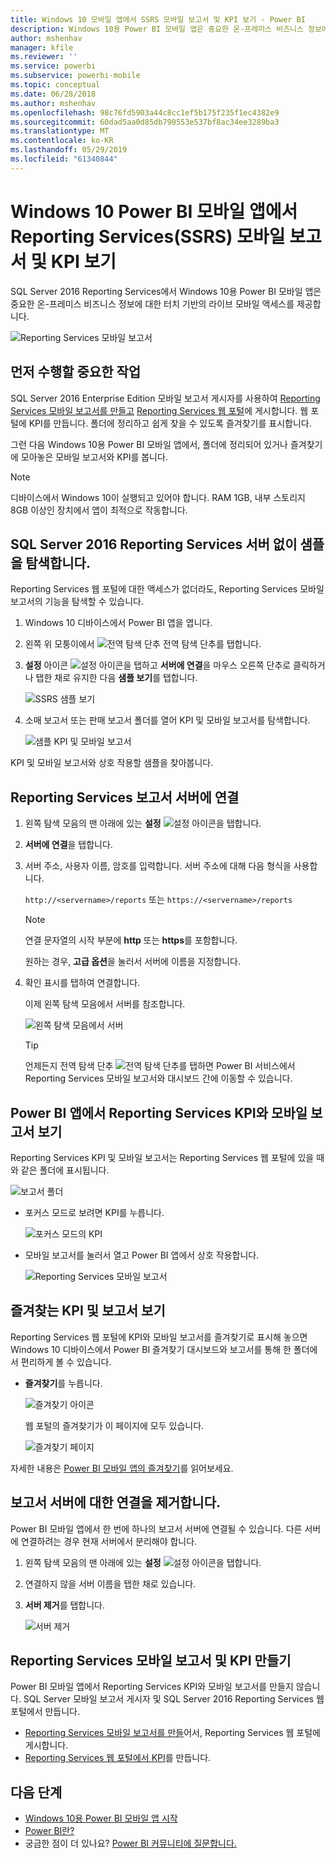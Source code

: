 ```yaml
---
title: Windows 10 모바일 앱에서 SSRS 모바일 보고서 및 KPI 보기 - Power BI
description: Windows 10용 Power BI 모바일 앱은 중요한 온-프레미스 비즈니스 정보에 대한 터치 기반의 라이브 모바일 액세스를 제공합니다.
author: mshenhav
manager: kfile
ms.reviewer: ''
ms.service: powerbi
ms.subservice: powerbi-mobile
ms.topic: conceptual
ms.date: 06/28/2018
ms.author: mshenhav
ms.openlocfilehash: 98c76fd5903a44c8cc1ef5b175f235f1ec4382e9
ms.sourcegitcommit: 60dad5aa0d85db790553e537bf8ac34ee3289ba3
ms.translationtype: MT
ms.contentlocale: ko-KR
ms.lasthandoff: 05/29/2019
ms.locfileid: "61340844"
---
```

# <a name="view-reporting-services-ssrs-mobile-reports-and-kpis-in-the-windows-10-power-bi-mobile-app"></a>Windows 10 Power BI 모바일 앱에서 Reporting Services(SSRS) 모바일 보고서 및 KPI 보기
SQL Server 2016 Reporting Services에서 Windows 10용 Power BI 모바일 앱은 중요한 온-프레미스 비즈니스 정보에 대한 터치 기반의 라이브 모바일 액세스를 제공합니다. 

![Reporting Services 모바일 보고서](././media/mobile-app-windows-10-ssrs-kpis-mobile-reports/power-bi-ssrs-mobile-report.png)

## <a name="first-things-first"></a>먼저 수행할 중요한 작업
SQL Server 2016 Enterprise Edition 모바일 보고서 게시자를 사용하여 [Reporting Services 모바일 보고서를 만들고](https://msdn.microsoft.com/library/mt652547.aspx) [Reporting Services 웹 포털](https://msdn.microsoft.com/library/mt637133.aspx)에 게시합니다. 웹 포털에 KPI를 만듭니다. 폴더에 정리하고 쉽게 찾을 수 있도록 즐겨찾기를 표시합니다. 

그런 다음 Windows 10용 Power BI 모바일 앱에서, 폴더에 정리되어 있거나 즐겨찾기에 모아놓은 모바일 보고서와 KPI를 봅니다. 

> [!NOTE]
> 디바이스에서 Windows 10이 실행되고 있어야 합니다. RAM 1GB, 내부 스토리지 8GB 이상인 장치에서 앱이 최적으로 작동합니다.
> 
> 

## <a name="explore-samples-without-a-sql-server-2016-reporting-services-server"></a>SQL Server 2016 Reporting Services 서버 없이 샘플을 탐색합니다.
Reporting Services 웹 포털에 대한 액세스가 없더라도, Reporting Services 모바일 보고서의 기능을 탐색할 수 있습니다.

1. Windows 10 디바이스에서 Power BI 앱을 엽니다.
2. 왼쪽 위 모퉁이에서 ![전역 탐색 단추](././media/mobile-app-windows-10-ssrs-kpis-mobile-reports/powerbi_windows10_options_icon.png) 전역 탐색 단추를 탭합니다.
3. **설정** 아이콘 ![설정 아이콘](./././media/mobile-app-windows-10-ssrs-kpis-mobile-reports/power-bi-settings-icon.png)을 탭하고 **서버에 연결**을 마우스 오른쪽 단추로 클릭하거나 탭한 채로 유지한 다음 **샘플 보기**를 탭합니다.
   
   ![SSRS 샘플 보기](./media/mobile-app-windows-10-ssrs-kpis-mobile-reports/power-bi-win10-connect-ssrs-samples.png)
4. 소매 보고서 또는 판매 보고서 폴더를 열어 KPI 및 모바일 보고서를 탐색합니다.
   
   ![샘플 KPI 및 모바일 보고서](./media/mobile-app-windows-10-ssrs-kpis-mobile-reports/power-bi-win10-ssrs-sample-kpis.png)

KPI 및 모바일 보고서와 상호 작용할 샘플을 찾아봅니다.

## <a name="connect-to-a-reporting-services-report-server"></a>Reporting Services 보고서 서버에 연결
1. 왼쪽 탐색 모음의 맨 아래에 있는 **설정** ![설정 아이콘](./././media/mobile-app-windows-10-ssrs-kpis-mobile-reports/power-bi-settings-icon.png)을 탭합니다.
2. **서버에 연결**을 탭합니다.
3. 서버 주소, 사용자 이름, 암호를 입력합니다. 서버 주소에 대해 다음 형식을 사용합니다.
   
     `http://<servername>/reports` 또는   `https://<servername>/reports`
   
   > [!NOTE]
   > 연결 문자열의 시작 부분에 **http** 또는 **https**를 포함합니다.
   > 
   > 
   
    원하는 경우, **고급 옵션**을 눌러서 서버에 이름을 지정합니다.
4. 확인 표시를 탭하여 연결합니다. 
   
   이제 왼쪽 탐색 모음에서 서버를 참조합니다.
   
   ![왼쪽 탐색 모음에서 서버](./media/mobile-app-windows-10-ssrs-kpis-mobile-reports/power-bi-ssrs-mobile-report-server.png)
   
   >[!TIP]
   >언제든지 전역 탐색 단추 ![전역 탐색 단추](././media/mobile-app-windows-10-ssrs-kpis-mobile-reports/powerbi_windows10_options_icon.png)를 탭하면 Power BI 서비스에서 Reporting Services 모바일 보고서와 대시보드 간에 이동할 수 있습니다. 
   > 

## <a name="view-reporting-services-kpis-and-mobile-reports-in-the-power-bi-app"></a>Power BI 앱에서 Reporting Services KPI와 모바일 보고서 보기
Reporting Services KPI 및 모바일 보고서는 Reporting Services 웹 포털에 있을 때와 같은 폴더에 표시됩니다.

![보고서 폴더](./media/mobile-app-windows-10-ssrs-kpis-mobile-reports/power-bi-ssrs-mobile-report-folders.png)

* 포커스 모드로 보려면 KPI를 누릅니다.
  
    ![포커스 모드의 KPI](./media/mobile-app-windows-10-ssrs-kpis-mobile-reports/power-bi-ssrs-mobile-report-kpis.png)
* 모바일 보고서를 눌러서 열고 Power BI 앱에서 상호 작용합니다.
  
    ![Reporting Services 모바일 보고서](././media/mobile-app-windows-10-ssrs-kpis-mobile-reports/power-bi-ssrs-mobile-report.png)

## <a name="view-your-favorite-kpis-and-reports"></a>즐겨찾는 KPI 및 보고서 보기
Reporting Services 웹 포털에 KPI와 모바일 보고서를 즐겨찾기로 표시해 놓으면 Windows 10 디바이스에서 Power BI 즐겨찾기 대시보드와 보고서를 통해 한 폴더에서 편리하게 볼 수 있습니다.

* **즐겨찾기**를 누릅니다.
  
   ![즐겨찾기 아이콘](./media/mobile-app-windows-10-ssrs-kpis-mobile-reports/power-bi-ssrs-mobile-report-favorite-menu.png)
  
   웹 포털의 즐겨찾기가 이 페이지에 모두 있습니다.
  
   ![즐겨찾기 페이지](./media/mobile-app-windows-10-ssrs-kpis-mobile-reports/power-bi-windows-10-ssrs-favorites.png)

자세한 내용은 [Power BI 모바일 앱의 즐겨찾기](mobile-apps-favorites.md)를 읽어보세요.

## <a name="remove-a-connection-to-a-report-server"></a>보고서 서버에 대한 연결을 제거합니다.
Power BI 모바일 앱에서 한 번에 하나의 보고서 서버에 연결될 수 있습니다. 다른 서버에 연결하려는 경우 현재 서버에서 분리해야 합니다.

1. 왼쪽 탐색 모음의 맨 아래에 있는 **설정** ![설정 아이콘](./././media/mobile-app-windows-10-ssrs-kpis-mobile-reports/power-bi-settings-icon.png)을 탭합니다.
2. 연결하지 않을 서버 이름을 탭한 채로 있습니다.
3. **서버 제거**를 탭합니다.
   
    ![서버 제거](./media/mobile-app-windows-10-ssrs-kpis-mobile-reports/power-bi-windows-10-ssrs-remove-server-menu.png)

## <a name="create-reporting-services-mobile-reports-and-kpis"></a>Reporting Services 모바일 보고서 및 KPI 만들기
Power BI 모바일 앱에서 Reporting Services KPI와 모바일 보고서를 만들지 않습니다. SQL Server 모바일 보고서 게시자 및 SQL Server 2016 Reporting Services 웹 포털에서 만듭니다.

* [Reporting Services 모바일 보고서를 만들](https://msdn.microsoft.com/library/mt652547.aspx)어서, Reporting Services 웹 포털에 게시합니다.
* [Reporting Services 웹 포털에서 KPI](https://msdn.microsoft.com/library/mt683632.aspx)를 만듭니다.

## <a name="next-steps"></a>다음 단계
* [Windows 10용 Power BI 모바일 앱 시작](mobile-windows-10-phone-app-get-started.md)  
* [Power BI란?](../../power-bi-overview.md)  
* 궁금한 점이 더 있나요? [Power BI 커뮤니티에 질문합니다.](http://community.powerbi.com/)

